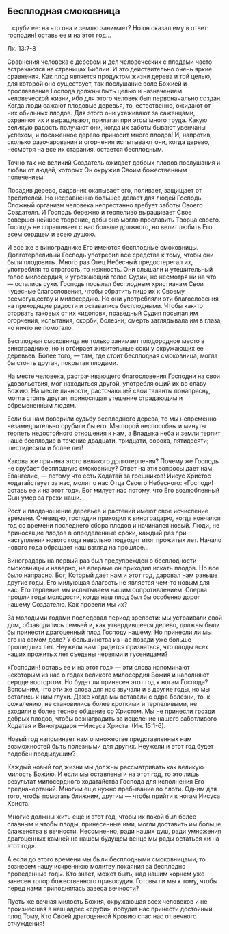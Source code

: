 ## Бесплодная смоковница

...сруби ее: на что она и землю занимает? Но он сказал ему в ответ: господин! оставь ее и на этот год...

Лк. 13:7-8

Сравнения человека с деревом и дел человеческих с плодами часто встречаются на страницах Библии. И это действительно очень яркие сравнения. Как плод является продуктом жизни дерева и той целью, для которой оно существует, так послушание воле Божией и прославление Господа должны быть целью и назначением человеческой жизни, ибо для этого человек был первоначально создан. Когда люди сажают плодовые деревья, то, естественно, ожидают от них обильных плодов. Для этого они ухаживают за саженцами, охраняют их и выращивают, прилагая при этом много труда. Какую великую радость получают они, когда их заботы бывают увенчаны успехом, и посаженное дерево приносит много плодов! И, напротив, сколько разочарования и огорчения испытывают они, когда дерево, несмотря на все их старания, остается бесплодным.

Точно так же великий Создатель ожидает добрых плодов послушания и любви от людей, которых Он окружил Своим божественным попечением.

Посадив дерево, садовник окапывает его, поливает, защищает от вредителей. Но несравненно большее делает для людей Господь. Сложный организм человека непрестанно требует заботы Своего Создателя. И Господь бережно и терпеливо выращивает Свое совершеннейшее творение, дабы оно могло прославить Творца своего. Господь не спрашивает с нас больше должного, но велит любить Его всем сердцем и всею душою.

И все же в винограднике Его имеются бесплодные смоковницы. Долготерпеливый Господь употребил все средства к тому, чтобы они были плодовиты. Много раз Отец Небесный предостерегал их, употребляя то строгость, то нежность. Они слышали и утешительный голос милосердия, и угрожающий голос Судии, но несмотря ни на что — остались сухи. Господь посылал бесплодным христианам Свои чудесные благословения, чтобы обратить лицо их к Своему всемогуществу и милосердию. Но они употребляли эти благословения на преходящие радости и оставались бесплодными. Чтобы как-то оторвать таковых от их «идолов», праведный Судия посылал им огорчения, испытания, скорби, болезни; смерть заглядывала им в глаза, но ничто не помогало.

Бесплодная смоковница не только занимает плодородное место в винограднике, но н отбирает живительные соки у окружающих ее деревьев. Более того, — там, где стоит бесплодная смоковница, могла бы стоять другая, покрытая плодами.

На месте человека, растрачивающего благословения Господни на свои удовольствия, мог находиться другой, употребляющий их во славу Божию. На месте личности, расточающей свои таланты понапрасну, могла стоять другая, приносящая утешение страдающим и обремененным людям.

Если бы нам доверили судьбу бесплодного дерева, то мы непременно незамедлительно срубили бы его. Мы порой неспособны и минуты терпеть недостойного отношения к нам, а Владыка неба и земли терпит наше бесплодие в течение двадцати, тридцати, сорока, пятидесяти; шестидесяти и более лет!

Какова же причина этого великого долготерпения? Почему же Господь не срубает бесплодную смоковницу? Ответ на эти вопросы дает нам Евангелие, — потому что есть Ходатай за грешников! Иисус Христос ходатайствует за нас, молит о нас Отца Своего Небесного: «Господи! оставь ее и на этот год». Бог милует нас потому, что Его возлюбленный Сын умер за грехи наши.

Рост и плодоношение деревьев и растений имеют свое исчисление времени. Очевидно, господин приходил к виноградарю, когда кончался год со времени последнего сбора плодов и начинался новый. Люди, не приносящие плодов в определенные сроки, каждый раз при наступлении нового года невольно подводят итог прожитых лет. Начало нового года обращает наш взгляд на прошлое...

Виноградарь на первый раз был предупрежден о бесплодности смоковницы и наверно, не впервые он приходил искать плодов. Но все было напрасно. Бог, Который дает нам и этот год, даровал нам раньше другие годы. Его милующая благость не является чем-то новым для нас. Его терпение мы испытываем нашим сопротивлением. Сперва прошли годы молодости, когда наш плод был бы особенно дорог нашему Создателю. Как провели мы их?

За молодыми годами последовал период зрелости: мы устраивали свой дом, обзаводились семьей и, как утвердившееся дерево, должны были бы принести драгоценный плод Господу нашему. Но принесли ли мы его на самом деле? У большинства из нас позади уже больше прошедших лет. Неужели нам придется признаться, что плоды всех наших прожитых лет съедены червями и гусеницами?

«Господин! оставь ее и на этот год» — эти слова напоминают некоторым из нас о годах великого милосердия Божия и наполняют сердце восторгом. Но будет ли принесен этот год к ногам Господа? Вспомним, что эти же слова для нас звучали и в другие годы, но мы остались к ним глухи. Даже когда мы вставали с одра болезни, то, к сожалению, не становились более кроткими и терпеливыми, не входили в более тесное общение со Христом. Мы не принесли грозди добрых плодов, чтобы вознаградить за исцеление нашего заботливого Ходатая и Виноградаря —Иисуса Христа. (Ин. 15:1-6).

Новый год напоминает нам о множестве представленных нам возможностей быть полезными для других. Неужели и этот год будет подобен предыдущим?

Каждый новый год жизни мы должны рассматривать как великую милость Божию. И если мы оставлены и на этот год, то это лишь результат милосердного ходатайства Господа для исполнения Его предначертаний. Многим еще нужно пребывание во плоти. Одним для того, чтобы помогать ближним, другим — чтобы прийти к ногам Иисуса Христа.

Многие должны жить еще и этот год, чтобы их покой был более славным и чтобы плоды, принесенные ими, могли доставить им больше блаженства в вечности. Несомненно, ради наших душ, ради умножения драгоценных камней на нашем будущем венце мы рады остаться «и на этот год».

А если до этого времени мы были бесплодными смоковницами, то вознесем нашу искреннюю молитву покаяния за бесплодно проведенные годы. Кто знает, может быть, над нашим корнем уже занесен топор божественного правосудия. Готовы ли мы к тому, чтобы перед нами приподнялась завеса вечности?

Пусть же вечная милость Божия, окружающая всех человеков и не произнесшая в наш адрес «сруби», побудит нас принести достойный плод Тому, Кто Своей драгоценной Кровию спас нас от вечного отчуждения!
